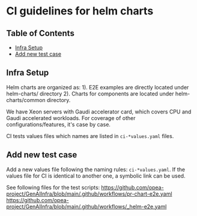 # CI guidelines for helm charts

## Table of Contents

- [Infra Setup](#infra-setup)
- [Add new test case](#add-new-test-case)

## Infra Setup

Helm charts are organized as:
1). E2E examples are directly located under helm-charts/ directory
2). Charts for components are located under helm-charts/common directory.

We have Xeon servers with Gaudi accelerator card, which covers CPU and Gaudi accelerated workloads. For coverage of other configurations/features, it's case by case.

CI tests values files which names are listed in `ci-*values.yaml` files.

## Add new test case

Add a new values file following the naming rules: `ci-*values.yaml`.
If the values file for CI is identical to another one, a symbolic link can be used.

See following files for the test scripts:
https://github.com/opea-project/GenAIInfra/blob/main/.github/workflows/pr-chart-e2e.yaml
https://github.com/opea-project/GenAIInfra/blob/main/.github/workflows/_helm-e2e.yaml
